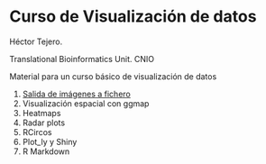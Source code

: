 # Curso de Visualización de datos

Héctor Tejero. 

Translational Bioinformatics Unit. CNIO 

Material para un curso básico de visualización de datos


1. [Salida de imágenes a fichero](http://rpubs.com/htejero/212362)
2. Visualización espacial con ggmap
3. Heatmaps
4. Radar plots
5. RCircos
6. Plot_ly y Shiny 
7. R Markdown


